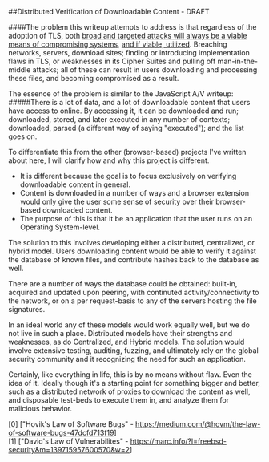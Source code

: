 ##Distributed Verification of Downloadable Content - DRAFT

####The problem this writeup attempts to address is that regardless of the adoption of TLS, both [broad and targeted attacks will always be a viable means of compromising systems][0], [and if viable, utilized][1]. Breaching networks, servers, download sites; finding or introducing implementation flaws in TLS, or weaknesses in its Cipher Suites and pulling off man-in-the-middle attacks; all of these can result in users downloading and processing these files, and becoming compromised as a result.

The essence of the problem is similar to the JavaScript A/V writeup:
#####There is a lot of data, and a lot of downloadable content that users have access to online. By accessing it, it can be downloaded and run; downloaded, stored, and later executed in any number of contexts; downloaded, parsed (a different way of saying "executed"); and the list goes on.

To differentiate this from the other (browser-based) projects I've written about here, I will clarify how and why this project is different.
- It is different because the goal is to focus exclusively on verifying downloadable content in general.
- Content is downloaded in a number of ways and a browser extension would only give the user some sense of security over their browser-based downloaded content.
- The purpose of this is that it be an application that the user runs on an Operating System-level.

The solution to this involves developing either a distributed, centralized, or hybrid model. Users downloading content would be able to verify it against the database of known files, and contribute hashes back to the database as well.

There are a number of ways the database could be obtained: built-in, acquired and updated upon peering, with continuted activity/connectivity to the network, or on a per request-basis to any of the servers hosting the file signatures.

In an ideal world any of these models would work equally well, but we do not live in such a place. Distributed models have their strengths and weaknesses, as do Centralized, and Hybrid models. The solution would involve extensive testing, auditing, fuzzing, and ultimately rely on the global security community and it recognizing the need for such an application.

Certainly, like everything in life, this is by no means without flaw. Even the idea of it. Ideally though it's a starting point for something bigger and better, such as a distributed network of proxies to download the content as well, and disposable test-beds to execute them in, and analyze them for malicious behavior.

[0]: https://medium.com/@hovm/the-law-of-software-bugs-47dcfd713f19 "Hovik's Law of Software Bugs"
[1]: https://marc.info/?l=freebsd-security&m=139715957600570&w=2 "David's Law of Vulnerabilites"
<html>
  <body>
    <text>
      &#91;0&#93;&nbsp;&#91;"Hovik's Law of Software Bugs"&nbsp;-&nbsp;<a href="https://medium.com/@hovm/the-law-of-software-bugs-47dcfd713f19">https://medium.com/@hovm/the-law-of-software-bugs-47dcfd713f19<a/>&#93;<br/>
      &#91;1&#93;&nbsp;&#91;"David's Law of Vulnerabilites"&nbsp;-&nbsp;<a href="https://marc.info/?l=freebsd-security&m=139715957600570&w=2">https://marc.info/?l=freebsd-security&m=139715957600570&w=2<a/>&#93;<br/>
    <text/>
   <body/>
<html/>
